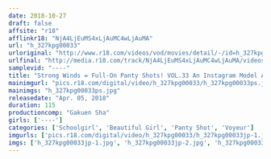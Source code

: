 ```yaml
---
date: 2018-10-27
draft: false
affsite: "r18"
afflinkr18: "NjA4LjEuMS4xLjAuMC4wLjAuMA"
url: "h_327kpg00033"
urloriginal: "http://www.r18.com/videos/vod/movies/detail/-/id=h_327kpg00033"
urlfinal: "http://media.r18.com/track/NjA4LjEuMS4xLjAuMC4wLjAuMA/videos/vod/movies/detail/-/id=h_327kpg00033"
samplevid: "----"
title: "Strong Winds = Full-On Panty Shots! VOL.33 An Instagram Model A High Winds Filming Special"
mainimgurl: "pics.r18.com/digital/video/h_327kpg00033/h_327kpg00033ps.jpg"
mainimgs: "h_327kpg00033ps.jpg"
releasedate: "Apr. 05, 2018"
duration: 115
productioncomp: "Gakuen Sha"
girls: ['----']
categories: ['Schoolgirl', 'Beautiful Girl', 'Panty Shot', 'Voyeur']
imgurls: ['pics.r18.com/digital/video/h_327kpg00033/h_327kpg00033jp-1.jpg', 'pics.r18.com/digital/video/h_327kpg00033/h_327kpg00033jp-2.jpg', 'pics.r18.com/digital/video/h_327kpg00033/h_327kpg00033jp-3.jpg', 'pics.r18.com/digital/video/h_327kpg00033/h_327kpg00033jp-4.jpg', 'pics.r18.com/digital/video/h_327kpg00033/h_327kpg00033jp-5.jpg', 'pics.r18.com/digital/video/h_327kpg00033/h_327kpg00033jp-6.jpg', 'pics.r18.com/digital/video/h_327kpg00033/h_327kpg00033jp-7.jpg', 'pics.r18.com/digital/video/h_327kpg00033/h_327kpg00033jp-8.jpg', 'pics.r18.com/digital/video/h_327kpg00033/h_327kpg00033jp-9.jpg', 'pics.r18.com/digital/video/h_327kpg00033/h_327kpg00033jp-10.jpg', 'pics.r18.com/digital/video/h_327kpg00033/h_327kpg00033jp-11.jpg', 'pics.r18.com/digital/video/h_327kpg00033/h_327kpg00033jp-12.jpg', 'pics.r18.com/digital/video/h_327kpg00033/h_327kpg00033jp-13.jpg', 'pics.r18.com/digital/video/h_327kpg00033/h_327kpg00033jp-14.jpg', 'pics.r18.com/digital/video/h_327kpg00033/h_327kpg00033jp-15.jpg', 'pics.r18.com/digital/video/h_327kpg00033/h_327kpg00033jp-16.jpg', 'pics.r18.com/digital/video/h_327kpg00033/h_327kpg00033jp-17.jpg', 'pics.r18.com/digital/video/h_327kpg00033/h_327kpg00033jp-18.jpg', 'pics.r18.com/digital/video/h_327kpg00033/h_327kpg00033jp-19.jpg', 'pics.r18.com/digital/video/h_327kpg00033/h_327kpg00033jp-20.jpg']
imgs: ['h_327kpg00033jp-1.jpg', 'h_327kpg00033jp-2.jpg', 'h_327kpg00033jp-3.jpg', 'h_327kpg00033jp-4.jpg', 'h_327kpg00033jp-5.jpg', 'h_327kpg00033jp-6.jpg', 'h_327kpg00033jp-7.jpg', 'h_327kpg00033jp-8.jpg', 'h_327kpg00033jp-9.jpg', 'h_327kpg00033jp-10.jpg', 'h_327kpg00033jp-11.jpg', 'h_327kpg00033jp-12.jpg', 'h_327kpg00033jp-13.jpg', 'h_327kpg00033jp-14.jpg', 'h_327kpg00033jp-15.jpg', 'h_327kpg00033jp-16.jpg', 'h_327kpg00033jp-17.jpg', 'h_327kpg00033jp-18.jpg', 'h_327kpg00033jp-19.jpg', 'h_327kpg00033jp-20.jpg']
---
```

